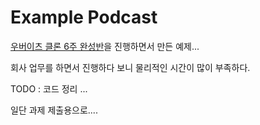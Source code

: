# Example Podcast

[우버이츠 클론 6주 완성반](https://nomadcoders.co/faq/challenge/nuber-eats)을 진행하면서 만든 예제...

회사 업무를 하면서 진행하다 보니 물리적인 시간이 많이 부족하다.

TODO : 코드 정리 ... 

일단 과제 제출용으로....